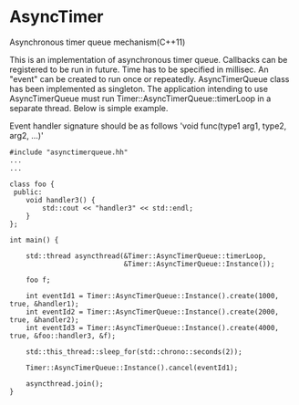 AsyncTimer
==========

Asynchronous timer queue mechanism(C++11)

This is an implementation of asynchronous timer queue. Callbacks can be registered
to be run in future. Time has to be specified in millisec. An "event" can be created 
to run once or repeatedly. AsyncTimerQueue class has been implemented as singleton. 
The application intending to use AsyncTimerQueue must run Timer::AsyncTimerQueue::timerLoop 
in a separate thread. Below is simple example.

Event handler signature should be as follows 'void func(type1 arg1, type2, arg2, ...)'

    #include "asynctimerqueue.hh"
    ...
    ...

    class foo {
     public:
        void handler3() {
            std::cout << "handler3" << std::endl;
        }
    };

    int main() {

        std::thread asyncthread(&Timer::AsyncTimerQueue::timerLoop,
                                &Timer::AsyncTimerQueue::Instance());
    
        foo f;

        int eventId1 = Timer::AsyncTimerQueue::Instance().create(1000, true, &handler1);
        int eventId2 = Timer::AsyncTimerQueue::Instance().create(2000, true, &handler2);
        int eventId3 = Timer::AsyncTimerQueue::Instance().create(4000, true, &foo::handler3, &f);

        std::this_thread::sleep_for(std::chrono::seconds(2));

        Timer::AsyncTimerQueue::Instance().cancel(eventId1);

        asyncthread.join();
    }
